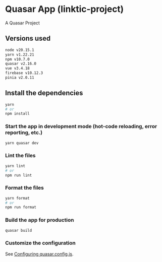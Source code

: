 # Quasar App (linktic-project)

A Quasar Project

## Versions used

```bash
node v20.15.1
yarn v1.22.21
npm v10.7.0
quasar v2.16.0
vue v3.4.18
firebase v10.12.3
pinia v2.0.11
```

## Install the dependencies

```bash
yarn
# or
npm install
```

### Start the app in development mode (hot-code reloading, error reporting, etc.)

```bash
yarn quasar dev
```

### Lint the files

```bash
yarn lint
# or
npm run lint
```

### Format the files

```bash
yarn format
# or
npm run format
```

### Build the app for production

```bash
quasar build
```

### Customize the configuration

See [Configuring quasar.config.js](https://v2.quasar.dev/quasar-cli-vite/quasar-config-js).
